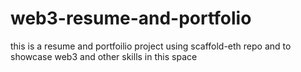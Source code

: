 # web3-resume-and-portfolio
this is a resume and portfoilio project using scaffold-eth repo and to showcase web3 and other skills in this space
